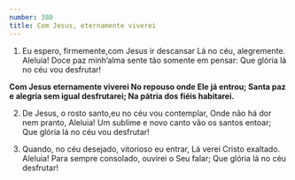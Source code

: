 ```yaml
---
number: 380
title: Com Jesus, eternamente viverei
---
```


1. Eu espero, firmemente,com Jesus ir descansar
  Lá no céu, alegremente. Aleluia!
  Doce paz minh’alma sente tão somente em pensar:
  Que glória lá no céu vou desfrutar!

  __Com Jesus eternamente viverei
  No repouso onde Ele já entrou;
  Santa paz e alegria sem igual desfrutarei;
  Na pátria dos fiéis habitarei.__

2. De Jesus, o rosto santo,eu no céu vou contemplar,
  Onde não há dor nem pranto, Aleluia!
  Um sublime e novo canto vão os santos entoar;
  Que glória lá no céu vou desfrutar!

3. Quando, no céu desejado, vitorioso eu entrar,
  Lá verei Cristo exaltado. Aleluia!
  Para sempre consolado, ouvirei o Seu falar;
  Que glória lá no céu desfrutar!
